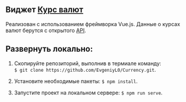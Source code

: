 ## Виджет [Курс валют](https://evgeniyl0.github.io/Currency/)  
Реализован с использованием фреймворка Vue.js. Данные о курсах валют берутся с открытого [API](http://openrates.io).  

## Развернуть локально:  
1. Скопируйте репозиторий, выполнив в термиале команду:  
`$ git clone https://github.com/EvgeniyL0/Currency.git`.  
  
2. Установите необходимые пакеты: `$ npm install`.  
  
3. Запустите проект на локальном сервере: `$ npm run serve`.  

